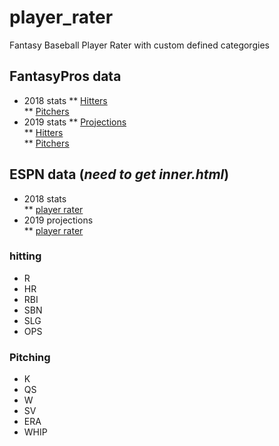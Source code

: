 # player_rater  
Fantasy Baseball Player Rater with custom defined categorgies  

## FantasyPros data
 * 2018 stats
   ** [Hitters](https://www.fantasypros.com/mlb/stats/hitters.php?range=2018)  
   ** [Pitchers](https://www.fantasypros.com/mlb/stats/pitchers.php?range=2018)  
 * 2019 stats
   ** [Projections](data/FantasyPros_2019_projections.csv)  
   ** [Hitters](https://www.fantasypros.com/mlb/stats/hitters.php?range=2019)  
   ** [Pitchers](https://www.fantasypros.com/mlb/stats/pitchers.php?range=2019)  
## ESPN data (*need to get inner.html*)  
 * 2018 stats  
   ** [player rater](http://fantasy.espn.com/baseball/playerrater?leagueId=200702&seasonId=2018&statSplit=currSeason)  
* 2019 projections  
   ** [player rater](http://fantasy.espn.com/baseball/players/projections?leagueId=200702)  

### hitting ####
  * R
  * HR
  * RBI
  * SBN
  * SLG
  * OPS
### Pitching ###
  *  K
  *  QS
  *  W
  *  SV
  *  ERA
  *  WHIP
